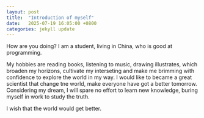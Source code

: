 ```yaml
---
layout: post
title:  "Introduction of myself"
date:   2025-07-19 16:05:00 +0800
categories: jekyll update
---
```

How are you doing? I am a student, living in China, who is good at programming. 

My hobbies are reading books, listening to music, drawing illustrates, 
which broaden my horizons, cultivate my interseting and make me brimming with confidence to explore the world in my way.
I would like to became a great scientist that change tne world, make everyone have got a better tomorrow.
Considering my dream, I will spare no effort to learn new knowledge, buring myself in work to study the truth.

I wish that the world would get better.
